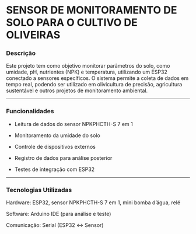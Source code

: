 # SENSOR DE MONITORAMENTO DE SOLO PARA O CULTIVO DE OLIVEIRAS


### Descrição

Este projeto tem como objetivo monitorar parâmetros do solo, como umidade, pH, nutrientes (NPK) e temperatura, utilizando um ESP32 conectado a sensores específicos. O sistema permite a coleta de dados em tempo real, podendo ser utilizado em olivicultura de precisão, agricultura sustentável e outros projetos de monitoramento ambiental.

---

### Funcionalidades

- Leitura de dados do sensor NPKPHCTH-S 7 em 1

- Monitoramento da umidade do solo

- Controle de dispositivos externos 

- Registro de dados para análise posterior

- Testes de integração com ESP32

---

### Tecnologias Utilizadas

Hardware: ESP32, sensor NPKPHCTH-S 7 em 1, mini bomba d’água, relé

Software: Arduino IDE (para análise e teste)

Comunicação: Serial (ESP32 ↔ Sensor)
